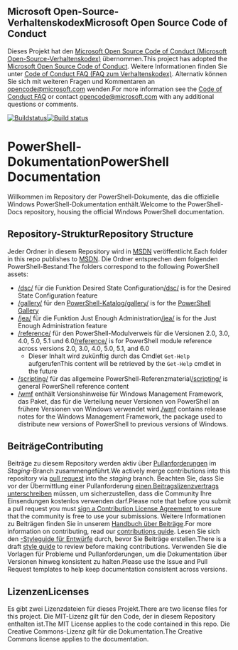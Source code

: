 ## <a name="microsoft-open-source-code-of-conduct"></a><span data-ttu-id="b47d7-101">Microsoft Open-Source-Verhaltenskodex</span><span class="sxs-lookup"><span data-stu-id="b47d7-101">Microsoft Open Source Code of Conduct</span></span>

<span data-ttu-id="b47d7-102">Dieses Projekt hat den [Microsoft Open Source Code of Conduct (Microsoft Open-Source-Verhaltenskodex)](https://opensource.microsoft.com/codeofconduct/) übernommen.</span><span class="sxs-lookup"><span data-stu-id="b47d7-102">This project has adopted the [Microsoft Open Source Code of Conduct](https://opensource.microsoft.com/codeofconduct/).</span></span>
<span data-ttu-id="b47d7-103">Weitere Informationen finden Sie unter [Code of Conduct FAQ (FAQ zum Verhaltenskodex)](https://opensource.microsoft.com/codeofconduct/faq/). Alternativ können Sie sich mit weiteren Fragen und Kommentaren an [opencode@microsoft.com](mailto:opencode@microsoft.com) wenden.</span><span class="sxs-lookup"><span data-stu-id="b47d7-103">For more information see the [Code of Conduct FAQ](https://opensource.microsoft.com/codeofconduct/faq/) or contact [opencode@microsoft.com](mailto:opencode@microsoft.com) with any additional questions or comments.</span></span>

<span data-ttu-id="b47d7-104">[![Buildstatus](https://ci.appveyor.com/api/projects/status/onshefxnc4g4pv87/branch/staging?svg=true)](https://ci.appveyor.com/project/PowerShell/powershell-docs/branch/staging)</span><span class="sxs-lookup"><span data-stu-id="b47d7-104">[![Build status](https://ci.appveyor.com/api/projects/status/onshefxnc4g4pv87/branch/staging?svg=true)](https://ci.appveyor.com/project/PowerShell/powershell-docs/branch/staging)</span></span>

# <a name="powershell-documentation"></a><span data-ttu-id="b47d7-105">PowerShell-Dokumentation</span><span class="sxs-lookup"><span data-stu-id="b47d7-105">PowerShell Documentation</span></span>

<span data-ttu-id="b47d7-106">Willkommen im Repository der PowerShell-Dokumente, das die offizielle Windows PowerShell-Dokumentation enthält.</span><span class="sxs-lookup"><span data-stu-id="b47d7-106">Welcome to the PowerShell-Docs repository, housing the official Windows PowerShell documentation.</span></span> 

## <a name="repository-structure"></a><span data-ttu-id="b47d7-107">Repository-Struktur</span><span class="sxs-lookup"><span data-stu-id="b47d7-107">Repository Structure</span></span>
<span data-ttu-id="b47d7-108">Jeder Ordner in diesem Repository wird in [MSDN](https://msdn.microsoft.com/en-us/powershell) veröffentlicht.</span><span class="sxs-lookup"><span data-stu-id="b47d7-108">Each folder in this repo publishes to [MSDN](https://msdn.microsoft.com/en-us/powershell).</span></span> <span data-ttu-id="b47d7-109">Die Ordner entsprechen dem folgenden PowerShell-Bestand:</span><span class="sxs-lookup"><span data-stu-id="b47d7-109">The folders correspond to the following PowerShell assets:</span></span>
* <span data-ttu-id="b47d7-110">[/dsc/](https://msdn.microsoft.com/en-us/powershell/dsc/) für die Funktion Desired State Configuration</span><span class="sxs-lookup"><span data-stu-id="b47d7-110">[/dsc/](https://msdn.microsoft.com/en-us/powershell/dsc/) is  for the Desired State Configuration feature</span></span>
* <span data-ttu-id="b47d7-111">[/gallery/](https://msdn.microsoft.com/powershell/gallery) für den [PowerShell-Katalog](https://www.powershellgallery.com/)</span><span class="sxs-lookup"><span data-stu-id="b47d7-111">[/gallery/](https://msdn.microsoft.com/powershell/gallery) is for the [PowerShell Gallery](https://www.powershellgallery.com/)</span></span>
* <span data-ttu-id="b47d7-112">[/jea/](https://msdn.microsoft.com/powershell/jea/) für die Funktion Just Enough Administration</span><span class="sxs-lookup"><span data-stu-id="b47d7-112">[/jea/](https://msdn.microsoft.com/powershell/jea/) is for the Just Enough Administration feature</span></span>
* <span data-ttu-id="b47d7-113">[/reference/](https://msdn.microsoft.com/powershell/reference/) für den PowerShell-Modulverweis für die Versionen 2.0, 3.0, 4.0, 5.0, 5.1 und 6.0</span><span class="sxs-lookup"><span data-stu-id="b47d7-113">[/reference/](https://msdn.microsoft.com/powershell/reference/) is for PowerShell module reference across versions 2.0, 3.0, 4.0, 5.0, 5.1, and 6.0</span></span>
  * <span data-ttu-id="b47d7-114">Dieser Inhalt wird zukünftig durch das Cmdlet `Get-Help` aufgerufen</span><span class="sxs-lookup"><span data-stu-id="b47d7-114">This content will be retrieved by the `Get-Help` cmdlet in the future</span></span>
* <span data-ttu-id="b47d7-115">[/scripting/](https://msdn.microsoft.com/en-us/powershell/scripting/) für das allgemeine PowerShell-Referenzmaterial</span><span class="sxs-lookup"><span data-stu-id="b47d7-115">[/scripting/](https://msdn.microsoft.com/en-us/powershell/scripting/) is general PowerShell reference content</span></span>
* <span data-ttu-id="b47d7-116">[/wmf](https://msdn.microsoft.com/en-us/powershell/wmf/readme) enthält Versionshinweise für Windows Management Framework, das Paket, das für die Verteilung neuer Versionen von PowerShell an frühere Versionen von Windows verwendet wird.</span><span class="sxs-lookup"><span data-stu-id="b47d7-116">[/wmf](https://msdn.microsoft.com/en-us/powershell/wmf/readme) contains release notes for the Windows Management Framework, the package used to distribute new versions of PowerShell to previous versions of Windows.</span></span> 



## <a name="contributing"></a><span data-ttu-id="b47d7-117">Beiträge</span><span class="sxs-lookup"><span data-stu-id="b47d7-117">Contributing</span></span>

<span data-ttu-id="b47d7-118">Beiträge zu diesem Repository werden aktiv über [Pullanforderungen](https://help.github.com/articles/using-pull-requests/) im *Staging*-Branch zusammengeführt.</span><span class="sxs-lookup"><span data-stu-id="b47d7-118">We actively merge contributions into this repository via [pull request](https://help.github.com/articles/using-pull-requests/) into the *staging* branch.</span></span> <span data-ttu-id="b47d7-119">Beachten Sie, dass Sie vor der Übermittlung einer Pullanforderung [einen Beitragslizenzvertrags unterschreiben](https://cla.microsoft.com/) müssen, um sicherzustellen, dass die Community Ihre Einsendungen kostenlos verwenden darf.</span><span class="sxs-lookup"><span data-stu-id="b47d7-119">Please note that before you submit a pull request you must [sign a Contribution License Agreement](https://cla.microsoft.com/) to ensure that the community is free to use your submissions.</span></span>
<span data-ttu-id="b47d7-120">Weitere Informationen zu Beiträgen finden Sie in unserem [Handbuch über Beiträge](CONTRIBUTING.md).</span><span class="sxs-lookup"><span data-stu-id="b47d7-120">For more information on contributing, read our [contributions guide](CONTRIBUTING.md).</span></span>
<span data-ttu-id="b47d7-121">Lesen Sie sich den [-Styleguide für Entwürfe](./STYLE.md) durch, bevor Sie Beiträge erstellen.</span><span class="sxs-lookup"><span data-stu-id="b47d7-121">There is a draft [style guide](./STYLE.md) to review before making contributions.</span></span>
<span data-ttu-id="b47d7-122">Verwenden Sie die Vorlagen für Probleme und Pullanforderungen, um die Dokumentation über Versionen hinweg konsistent zu halten.</span><span class="sxs-lookup"><span data-stu-id="b47d7-122">Please use the Issue and Pull Request templates to help keep documentation consistent across versions.</span></span> 

## <a name="licenses"></a><span data-ttu-id="b47d7-123">Lizenzen</span><span class="sxs-lookup"><span data-stu-id="b47d7-123">Licenses</span></span>

<span data-ttu-id="b47d7-124">Es gibt zwei Lizenzdateien für dieses Projekt.</span><span class="sxs-lookup"><span data-stu-id="b47d7-124">There are two license files for this project.</span></span> <span data-ttu-id="b47d7-125">Die MIT-Lizenz gilt für den Code, der in diesem Repository enthalten ist.</span><span class="sxs-lookup"><span data-stu-id="b47d7-125">The MIT License applies to the code contained in this repo.</span></span>
<span data-ttu-id="b47d7-126">Die Creative Commons-Lizenz gilt für die Dokumentation.</span><span class="sxs-lookup"><span data-stu-id="b47d7-126">The Creative Commons license applies to the documentation.</span></span> 
